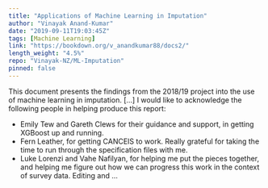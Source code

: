 ```yaml
---
title: "Applications of Machine Learning in Imputation"
author: "Vinayak Anand-Kumar"
date: "2019-09-11T19:03:45Z"
tags: [Machine Learning]
link: "https://bookdown.org/v_anandkumar88/docs2/"
length_weight: "4.5%"
repo: "Vinayak-NZ/ML-Imputation"
pinned: false
---
```


This document presents the findings from the 2018/19 project into the use of machine learning in imputation. [...] I would like to acknowledge the following people in helping produce this report:
- Emily Tew and Gareth Clews for their guidance and support, in getting XGBoost up and running.
- Fern Leather, for getting CANCEIS to work. Really grateful for taking the time to run through the specification files with me.
- Luke Lorenzi and Vahe Nafilyan, for helping me put the pieces together, and helping me figure out how we can progress this work in the context of survey data. Editing and ...
